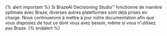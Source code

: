 {% alert important %}
Si BrazeAI Decisioning Studio™ fonctionne de manière optimale avec Braze, diverses autres plateformes sont déjà prises en charge. Nous continuerons à mettre à jour notre documentation afin que vous disposiez de tout ce dont vous avez besoin, même si vous n'utilisez pas Braze.
{% endalert %}
